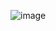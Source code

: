 ![image](https://user-images.githubusercontent.com/92698949/195986516-b5723332-83d8-4250-86bf-a9b11438c9db.png)

